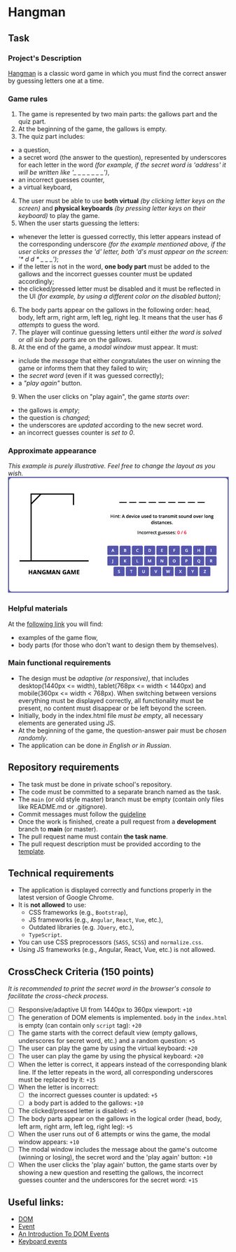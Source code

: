 # Hangman

## Task

### Project's Description

[Hangman](<https://en.wikipedia.org/wiki/Hangman_(game)>) is a classic word game in which you must find the correct answer by guessing letters one at a time.

### Game rules

1. The game is represented by two main parts: the gallows part and the quiz part.
2. At the beginning of the game, the gallows is empty.
3. The quiz part includes:

- a question,
- a secret word (the answer to the question), represented by underscores for each letter in the word _(for example, if the secret word is 'address' it will be written like '\_ \_ \_ \_ \_ \_ \_')_,
- an incorrect guesses counter,
- a virtual keyboard,

4. The user must be able to use **both virtual** _(by clicking letter keys on the screen)_ and **physical keyboards** _(by pressing letter keys on their keyboard)_ to play the game.
5. When the user starts guessing the letters:

- whenever the letter is guessed correctly, this letter appears instead of the corresponding underscore _(for the example mentioned above, if the user clicks or presses the 'd' letter, both 'd's must appear on the screen: '* d d * \_ \_ \_')_;
- if the letter is not in the word, **one body part** must be added to the gallows and the incorrect guesses counter must be updated accordingly;
- the clicked/pressed letter must be disabled and it must be reflected in the UI _(for example, by using a different color on the disabled button)_;

6. The body parts appear on the gallows in the following order: head, body, left arm, right arm, left leg, right leg. It means that the user has _6 attempts_ to guess the word.
7. The player will continue guessing letters until either _the word is solved_ or _all six body parts_ are on the gallows.
8. At the end of the game, a _modal window_ must appear. It must:

- include the _message_ that either congratulates the user on winning the game or informs them that they failed to win;
- the _secret word_ (even if it was guessed correctly);
- a _"play again"_ button.

9. When the user clicks on "play again", the game _starts over_:

- the gallows is _empty_;
- the question is _changed_;
- the underscores are _updated_ according to the new secret word.
- an incorrect guesses counter is _set to 0_.

### Approximate appearance

_This example is purely illustrative. Feel free to change the layout as you wish._
![screenshot](hangman.png)

### Helpful materials

At the [following link](https://www.figma.com/file/ug2NAUiXPpaFDvch5TWUxd/Hangman-game?type=design&node-id=0%3A1&mode=design&t=4Gj7Ayo0yckppNo8-1) you will find:

- examples of the game flow,
- body parts (for those who don't want to design them by themselves).

### Main functional requirements

- The design must be _adaptive (or responsive)_, that includes desktop(1440px <= width), tablet(768px <= width < 1440px) and mobile(360px <= width < 768px). When switching between versions everything must be displayed correctly, all functionality must be present, no content must disappear or be left beyond the screen.
- Initially, body in the index.html file _must be empty_, all necessary elements are generated using JS.
- At the beginning of the game, the question-answer pair must be _chosen randomly_.
- The application can be done _in English or in Russian_.

## Repository requirements

- The task must be done in private school's repository.
- The code must be committed to a separate branch named as the task.
- The `main` (or old style master) branch must be empty (contain only files like README.md or .gitignore).
- Commit messages must follow the [guideline](https://docs.rs.school/#/git-convention)
- Once the work is finished, create a pull request from a **development** branch to **main** (or master).
- The pull request name must contain **the task name**.
- The pull request description must be provided according to the [template](https://docs.rs.school/#/pull-request-review-process?id=Требования-к-pull-request-pr).

## Technical requirements

- The application is displayed correctly and functions properly in the latest version of Google Chrome.
- It is **not allowed** to use:
  - CSS frameworks (e.g., `Bootstrap`),
  - JS frameworks (e.g., `Angular`, `React`, `Vue`, etc.),
  - Outdated libraries (e.g. `JQuery`, etc.),
  - `TypeScript`.
- You can use CSS preprocessors (`SASS`, `SCSS`) and `normalize.css`.
- Using JS frameworks (e.g., Angular, React, Vue, etc.) is not allowed.

## CrossCheck Criteria (150 points)

_It is recommended to print the secret word in the browser's console to facilitate the cross-check process._

- [ ] Responsive/adaptive UI from 1440px to 360px viewport: `+10`
- [ ] The generation of DOM elements is implemented. `body` in the `index.html` is empty (can contain only `script` tag): `+20`
- [ ] The game starts with the correct default view (empty gallows, underscores for secret word, etc.) and a random question: `+5`
- [ ] The user can play the game by using the virtual keyboard: `+20`
- [ ] The user can play the game by using the physical keyboard: `+20`
- [ ] When the letter is correct, it appears instead of the corresponding blank line. If the letter repeats in the word, all corresponding underscores must be replaced by it: `+15`
- [ ] When the letter is incorrect:
  - [ ] the incorrect guesses counter is updated: `+5`
  - [ ] a body part is added to the gallows: `+10`
- [ ] The clicked/pressed letter is disabled: `+5`
- [ ] The body parts appear on the gallows in the logical order (head, body, left arm, right arm, left leg, right leg): `+5`
- [ ] When the user runs out of 6 attempts or wins the game, the modal window appears: `+10`
- [ ] The modal window includes the message about the game's outcome (winning or losing), the secret word and the 'play again' button: `+10`
- [ ] When the user clicks the 'play again' button, the game starts over by showing a new question and resetting the gallows, the incorrect guesses counter and the underscores for the secret word: `+15`

## Useful links:

- [DOM](http://learn.javascript.info/document)
- [Event](http://learn.javascript.info/event-details)
- [An Introduction To DOM Events](https://www.smashingmagazine.com/2013/11/an-introduction-to-dom-events/)
- [Keyboard events](https://learn.javascript.info/keyboard-events)
